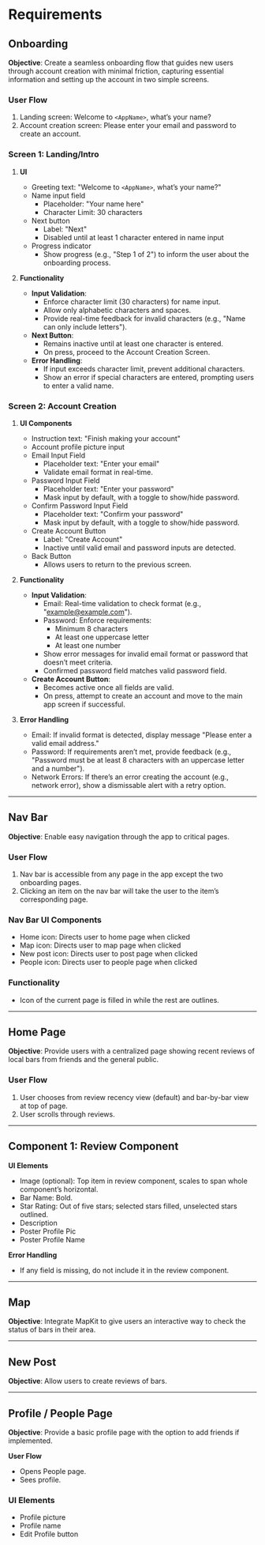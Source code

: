 
# Requirements

## Onboarding

**Objective**: Create a seamless onboarding flow that guides new users through account creation with minimal friction, capturing essential information and setting up the account in two simple screens.

### User Flow
1. Landing screen: Welcome to `<AppName>`, what’s your name?
2. Account creation screen: Please enter your email and password to create an account.

### Screen 1: Landing/Intro
1. **UI**
   - Greeting text: "Welcome to `<AppName>`, what’s your name?"
   - Name input field
     - Placeholder: "Your name here"
     - Character Limit: 30 characters
   - Next button
     - Label: "Next"
     - Disabled until at least 1 character entered in name input
   - Progress indicator
     - Show progress (e.g., "Step 1 of 2") to inform the user about the onboarding process.

2. **Functionality**
   - **Input Validation**:
     - Enforce character limit (30 characters) for name input.
     - Allow only alphabetic characters and spaces.
     - Provide real-time feedback for invalid characters (e.g., "Name can only include letters").
   - **Next Button**:
     - Remains inactive until at least one character is entered.
     - On press, proceed to the Account Creation Screen.
   - **Error Handling**:
     - If input exceeds character limit, prevent additional characters.
     - Show an error if special characters are entered, prompting users to enter a valid name.

### Screen 2: Account Creation
1. **UI Components**
   - Instruction text: "Finish making your account"
   - Account profile picture input
   - Email Input Field
     - Placeholder text: "Enter your email"
     - Validate email format in real-time.
   - Password Input Field
     - Placeholder text: "Enter your password"
     - Mask input by default, with a toggle to show/hide password.
   - Confirm Password Input Field
     - Placeholder text: "Confirm your password"
     - Mask input by default, with a toggle to show/hide password.
   - Create Account Button
     - Label: "Create Account"
     - Inactive until valid email and password inputs are detected.
   - Back Button
     - Allows users to return to the previous screen.

2. **Functionality**
   - **Input Validation**:
     - Email: Real-time validation to check format (e.g., "example@example.com").
     - Password: Enforce requirements:
       - Minimum 8 characters
       - At least one uppercase letter
       - At least one number
     - Show error messages for invalid email format or password that doesn’t meet criteria.
     - Confirmed password field matches valid password field.
   - **Create Account Button**:
     - Becomes active once all fields are valid.
     - On press, attempt to create an account and move to the main app screen if successful.

3. **Error Handling**
   - Email: If invalid format is detected, display message "Please enter a valid email address."
   - Password: If requirements aren’t met, provide feedback (e.g., "Password must be at least 8 characters with an uppercase letter and a number").
   - Network Errors: If there’s an error creating the account (e.g., network error), show a dismissable alert with a retry option.

---

## Nav Bar

**Objective**: Enable easy navigation through the app to critical pages.

### User Flow
1. Nav bar is accessible from any page in the app except the two onboarding pages.
2. Clicking an item on the nav bar will take the user to the item’s corresponding page.

### Nav Bar UI Components
   - Home icon: Directs user to home page when clicked
   - Map icon: Directs user to map page when clicked
   - New post icon: Directs user to post page when clicked
   - People icon: Directs user to people page when clicked

### Functionality
   - Icon of the current page is filled in while the rest are outlines.

---

## Home Page

**Objective**: Provide users with a centralized page showing recent reviews of local bars from friends and the general public.

### User Flow
1. User chooses from review recency view (default) and bar-by-bar view at top of page.
2. User scrolls through reviews.

---

## Component 1: Review Component

**UI Elements**
   - Image (optional): Top item in review component, scales to span whole component’s horizontal.
   - Bar Name: Bold.
   - Star Rating: Out of five stars; selected stars filled, unselected stars outlined.
   - Description
   - Poster Profile Pic
   - Poster Profile Name

**Error Handling**
   - If any field is missing, do not include it in the review component.

---

## Map

**Objective**: Integrate MapKit to give users an interactive way to check the status of bars in their area.

---

## New Post

**Objective**: Allow users to create reviews of bars.

---

## Profile / People Page

**Objective**: Provide a basic profile page with the option to add friends if implemented.

**User Flow**
   - Opens People page.
   - Sees profile.

### UI Elements
   - Profile picture
   - Profile name
   - Edit Profile button

